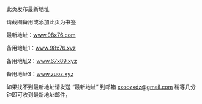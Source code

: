 此页发布最新地址

请截图备用或添加此页为书签

最新地址：www.98x76.com

备用地址1：www.98x76.xyz

备用地址2：www.67x89.xyz

备用地址3：www.zuoz.xyz

如果找不到最新地址请发送  “最新地址”  到邮箱  xxoozxdz@gmail.com  稍等几分钟即可收到最新地址邮件，

